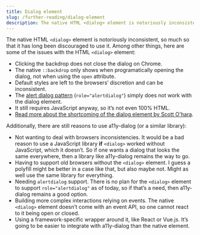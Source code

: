```yaml
---
title: Dialog element
slug: /further-reading/dialog-element
description: The native HTML <dialog> element is notoriously inconsistent, so much so that it has long been discouraged to use it.
---
```


The native HTML `<dialog>` element is notoriously inconsistent, so much so that it has long been discouraged to use it. Among other things, here are some of the issues with the HTML `<dialog>` element:

- Clicking the backdrop does not close the dialog on Chrome.
- The native `::backdrop` only shows when programatically opening the dialog, not when using the `open` attribute.
- Default styles are left to the browsers’ discretion and can be inconsistent.
- The [alert dialog pattern](advanced.alert_dialog.md) (`role="alertdialog"`) simply does not work with the dialog element.
- It still requires JavaScript anyway, so it’s not even 100% HTML.
- [Read more about the shortcoming of the dialog element by Scott O'hara](https://www.scottohara.me/blog/2019/03/05/open-dialog.html).

Additionally, there are still reasons to use a11y-dialog (or a similar library):

- Not wanting to deal with browsers inconsistencies. It would be a bad reason to use a JavaScript library **if** `<dialog>` worked without JavaScript, which it doesn’t. So if one wants a dialog that looks the same everywhere, then a library like a11y-dialog remains the way to go.
- Having to support old browsers without the `<dialog>` element. I guess a polyfill might be better in a case like that, but also maybe not. Might as well use the same library for everything.
- Needing `alertdialog` support. There is no plan for the `<dialog>` element to support `role="alertdialog"` as of today, so if that’s a need, then a11y-dialog remains a good option.
- Building more complex interactions relying on events. The native `<dialog>` element doesn’t come with an event API, so one cannot react to it being open or closed.
- Using a framework-specific wrapper around it, like React or Vue.js. It’s going to be easier to integrate with a11y-dialog than the native element.
